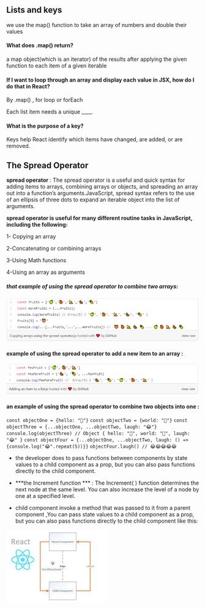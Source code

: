 ## Lists and keys

we use the map() function to take an array of numbers and double their values

#### What does .map() return?

 a map object(which is an iterator) of the results after applying the given function to each item of a given iterable

 #### If I want to loop through an array and display each value in JSX, how do I do that in React?

 By .map() , for loop or forEach

 Each list item needs a unique ____.


#### What is the purpose of a key?

 Keys help React identify which items have changed, are added, or are removed.


 ## The Spread Operator

  **spread operator** : The spread operator is a useful and quick syntax for adding items to arrays, combining arrays or objects, and spreading an array out into a function’s arguments.JavaScript, spread syntax refers to the use of an ellipsis of three dots to expand an iterable object into the list of arguments.

  **spread operator is useful for many different routine tasks in JavaScript, including the following:** 

  1- Copying an array

  2-Concatenating or combining arrays

  3-Using Math functions

  4-Using an array as arguments

  ##### that example of using the spread operator to combine two arrays:

  ![FB](comp.PNG)

  #### example of using the spread operator to add a new item to an array :

  ![](ITEM.PNG)

  #### an example of using the spread operator to combine two objects into one :

  `const objectOne = {hello: "🤪"}`
  `const objectTwo = {world: "🐻"}`
  `const objectThree = {...objectOne, ...objectTwo, laugh: "😂"}`
  `console.log(objectThree) // Object { hello: "🤪", world: "🐻", laugh: "😂" }`
`const objectFour = {...objectOne, ...objectTwo, laugh: () => {console.log("😂".repeat(5))}}`
`objectFour.laugh() // 😂😂😂😂😂`

- the developer does to pass functions between components by state values to a child component as a prop, but you can also pass functions directly to the child component.

- ***the Increment function *** : The Increment( ) function determines the next node at the same level. You can also increase the level of a node by one at a specified level.

- child component invoke a method that was passed to it from a parent component  ,You can pass state values to a child component as a prop, but you can also pass functions directly to the child component like this: 

![](z.jpg)